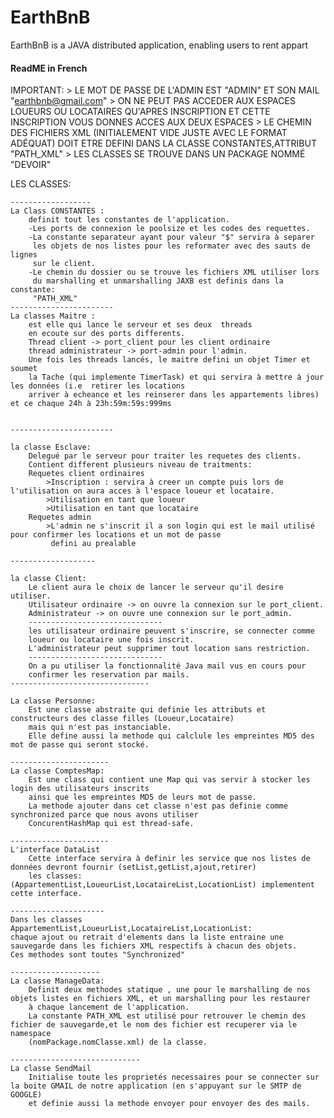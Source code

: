 # EarthBnB
EarthBnB is a JAVA distributed application, enabling users to rent appart

#### ReadME in French ####

IMPORTANT:
	> LE MOT DE PASSE DE L'ADMIN EST "ADMIN" ET SON MAIL "earthbnb@gmail.com"
	> ON NE PEUT PAS ACCEDER AUX ESPACES LOUEURS OU LOCATAIRES QU'APRES INSCRIPTION ET CETTE INSCRIPTION VOUS DONNES ACCES 		  AUX DEUX ESPACES
	> LE CHEMIN DES FICHIERS XML (INITIALEMENT VIDE JUSTE AVEC LE FORMAT ADÉQUAT) DOIT ETRE DEFINI DANS LA CLASSE 			  CONSTANTES,ATTRIBUT "PATH_XML"
	> LES CLASSES SE TROUVE DANS UN PACKAGE NOMMÉ "DEVOIR"

LES CLASSES:

	------------------
	La Class CONSTANTES :
		definit tout les constantes de l'application. 
		-Les ports de connexion le poolsize et les codes des requettes.
		-La constante separateur ayant pour valeur "$" servira à separer 
		 les objets de nos listes pour les reformater avec des sauts de lignes
		 sur le client.
		-Le chemin du dossier ou se trouve les fichiers XML utiliser lors 
		 du marshalling et unmarshalling JAXB est definis dans la constante:
		 "PATH_XML"
	-----------------------
	La classes Maitre :
		est elle qui lance le serveur et ses deux  threads  
		en ecoute sur des ports differents.
		Thread client -> port_client pour les client ordinaire
		thread administrateur -> port-admin pour l'admin.
		Une fois les threads lancés, le maitre defini un objet Timer et soumet
		la Tache (qui implemente TimerTask) et qui servira à mettre à jour les données (i.e  retirer les locations
		arriver à echeance et les reinserer dans les appartements libres) et ce chaque 24h à 23h:59m:59s:999ms
	
	 
	-----------------------

	la classe Esclave:
		Delegué par le serveur pour traiter les requetes des clients.
		Contient different plusieurs niveau de traitments:
		Requetes client ordinaires
			>Inscription : servira à creer un compte puis lors de l'utilisation on aura acces à l'espace loueur et locataire.
			>Utilisation en tant que loueur
			>Utilisation en tant que locataire
		Requetes admin
			>L'admin ne s'inscrit il a son login qui est le mail utilisé pour confirmer les locations et un mot de passe
			 defini au prealable

	-------------------

	la classe Client:
		Le client aura le choix de lancer le serveur qu'il desire utiliser.
		Utilisateur ordinaire -> on ouvre la connexion sur le port_client.
		Administrateur -> on ouvre une connexion sur le port_admin.
		------------------------------
		les utilisateur ordinaire peuvent s'inscrire, se connecter comme
		loueur ou locataire une fois inscrit.
		L'administrateur peut supprimer tout location sans restriction. 
		------------------------------
		On a pu utiliser la fonctionnalité Java mail vus en cours pour 
		confirmer les reservation par mails.
	-------------------------------

	La classe Personne:
		Est une classe abstraite qui definie les attributs et constructeurs des classe filles (Loueur,Locataire)
		mais qui n'est pas instanciable.
		Elle define aussi la methode qui calclule les empreintes MD5 des mot de passe qui seront stocké.

	----------------------
	La classe ComptesMap:
		Est une class qui contient une Map qui vas servir à stocker les login des utilisateurs inscrits
		ainsi que les empreintes MD5 de leurs mot de passe.
		La methode ajouter dans cet classe n'est pas definie comme synchronized parce que nous avons utiliser
		ConcurentHashMap qui est thread-safe.

	----------------------
	L'interface DataList
		Cette interface servira à definir les service que nos listes de données devront fournir (setList,getList,ajout,retirer)
		les classes: (AppartementList,LoueurList,LocataireList,LocationList) implementent cette interface.

	---------------------
	Dans les classes AppartementList,LoueurList,LocataireList,LocationList:
	chaque ajout ou retrait d'elements dans la liste entraine une sauvegarde dans les fichiers XML respectifs à chacun des objets.
	Ces methodes sont toutes "Synchronized"

	--------------------
	La classe ManageData:
		Definit deux methodes statique , une pour le marshalling de nos objets listes en fichiers XML, et un marshalling pour les restaurer
		à chaque lancement de l'application.
		La constante PATH_XML est utilisé pour retrouver le chemin des fichier de sauvegarde,et le nom des fichier est recuperer via le namespace
		(nomPackage.nomClasse.xml) de la classe.

	-----------------------------
	La classe SendMail
		Initialise toute les proprietés necessaires pour se connecter sur la boite GMAIL de notre application (en s'appuyant sur le SMTP de GOOGLE)
		et definie aussi la methode envoyer pour envoyer des des mails.
